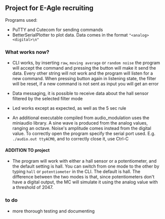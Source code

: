## Project for E-Agle recruiting

Programs used: 
- PuTTY and Cutecom for sending commands
- BetterSerialPlotter to plot data. Data comes in the format `"<analog> <digital>\n"`

### What works now?
- CLI works, by inserting `raw`, `moving average` or `random noise` the program will accept the command and pressing the button will make it send the data. Every other string will not work and the program will listen for a new command. When pressing button again in listening state, the filter will be reset, if a new command is not sent as input you will get an error

- Data messaging, it is possible to receive data about the hall sensor filtered by the selected filter mode

- Led works except as expected, as well as the 5 sec rule

- An additional executable compiled from audio_modulation uses the miniaudio library. A sine wave is produced from the analog values, ranging an octave. Noise's amplitude comes instead from the digital value. To correctly open the program specify the serial port used. E.g. `./audio.out ttyACM0`, and to correctly close it, use Ctrl-C

#### ADDITION TO project
- The program will work with either a hall sensor or a potentiometer, and the default setting is hall. You can switch from one mode to the other by typing `hall` or `potentiometer` in the CLI. The default is hall. The difference between the two modes is that, since potentiometers don't have a digital output, the MC will simulate it using the analog value with a threshold of 2047.

### to do
- more thorough testing and documenting